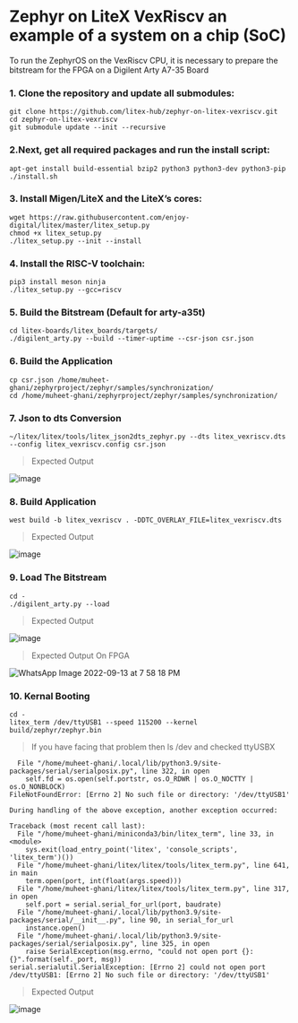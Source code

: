 # Zephyr on LiteX VexRiscv an example of a system on a chip (SoC)

To run the ZephyrOS on the VexRiscv CPU, it is necessary to prepare the bitstream for the FPGA on a Digilent Arty A7-35 Board

### 1. Clone the repository and update all submodules:

```
git clone https://github.com/litex-hub/zephyr-on-litex-vexriscv.git
cd zephyr-on-litex-vexriscv
git submodule update --init --recursive
```

### 2.Next, get all required packages and run the install script:

```
apt-get install build-essential bzip2 python3 python3-dev python3-pip
./install.sh
```

### 3. Install Migen/LiteX and the LiteX’s cores:

```
wget https://raw.githubusercontent.com/enjoy-digital/litex/master/litex_setup.py
chmod +x litex_setup.py
./litex_setup.py --init --install 
```

### 4. Install the RISC-V toolchain:

```
pip3 install meson ninja
./litex_setup.py --gcc=riscv
```

### 5. Build the Bitstream (Default for arty-a35t)

```
cd litex-boards/litex_boards/targets/
./digilent_arty.py --build --timer-uptime --csr-json csr.json
```

### 6. Build the Application

```
cp csr.json /home/muheet-ghani/zephyrproject/zephyr/samples/synchronization/
cd /home/muheet-ghani/zephyrproject/zephyr/samples/synchronization/
```

### 7. Json to dts Conversion

```
~/litex/litex/tools/litex_json2dts_zephyr.py --dts litex_vexriscv.dts --config litex_vexriscv.config csr.json
```

> Expected Output

![image](https://user-images.githubusercontent.com/81433387/189995790-982532fb-3e4b-4125-8a1e-3dcb1fb9f8f7.png)

### 8. Build Application

```
west build -b litex_vexriscv . -DDTC_OVERLAY_FILE=litex_vexriscv.dts
```

> Expected Output

![image](https://user-images.githubusercontent.com/81433387/189996102-9949fec2-2b52-47b0-9b36-d08f6e96bb55.png)

### 9. Load The Bitstream 

```
cd -
./digilent_arty.py --load
```

> Expected Output

![image](https://user-images.githubusercontent.com/81433387/189996906-0be4d246-3184-489a-88ac-c353ff366403.png)

> Expected Output On FPGA 

![WhatsApp Image 2022-09-13 at 7 58 18 PM](https://user-images.githubusercontent.com/81433387/189998875-d47f4e4c-9efe-4c42-a431-0eb67d6e86a1.jpeg)

### 10. Kernal Booting

```
cd -
litex_term /dev/ttyUSB1 --speed 115200 --kernel build/zephyr/zephyr.bin
```

> If you have facing that problem 
> then ls /dev
> and checked ttyUSBX

```
  File "/home/muheet-ghani/.local/lib/python3.9/site-packages/serial/serialposix.py", line 322, in open
    self.fd = os.open(self.portstr, os.O_RDWR | os.O_NOCTTY | os.O_NONBLOCK)
FileNotFoundError: [Errno 2] No such file or directory: '/dev/ttyUSB1'

During handling of the above exception, another exception occurred:

Traceback (most recent call last):
  File "/home/muheet-ghani/miniconda3/bin/litex_term", line 33, in <module>
    sys.exit(load_entry_point('litex', 'console_scripts', 'litex_term')())
  File "/home/muheet-ghani/litex/litex/tools/litex_term.py", line 641, in main
    term.open(port, int(float(args.speed)))
  File "/home/muheet-ghani/litex/litex/tools/litex_term.py", line 317, in open
    self.port = serial.serial_for_url(port, baudrate)
  File "/home/muheet-ghani/.local/lib/python3.9/site-packages/serial/__init__.py", line 90, in serial_for_url
    instance.open()
  File "/home/muheet-ghani/.local/lib/python3.9/site-packages/serial/serialposix.py", line 325, in open
    raise SerialException(msg.errno, "could not open port {}: {}".format(self._port, msg))
serial.serialutil.SerialException: [Errno 2] could not open port /dev/ttyUSB1: [Errno 2] No such file or directory: '/dev/ttyUSB1'
```

> Expected Output

![image](https://user-images.githubusercontent.com/81433387/189998772-2b754344-c72d-4991-a0af-e793d5e2d1a1.png)
